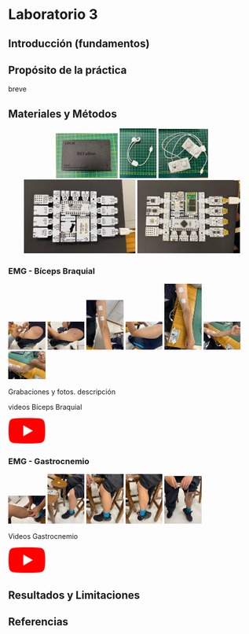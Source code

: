 # Laboratorio 3

## Introducción (fundamentos)

## Propósito de la práctica

breve

## Materiales y Métodos

<div align="center">
<img src="ImagesL3/material5.jpeg" width="25%">
<img src="ImagesL3/material1.jpeg" width="15%"> 
<img src="ImagesL3/material4.jpeg" width="20%">

</div>

<div align="center">
<img src="ImagesL3/material2.jpeg" width="45%">
<img src="ImagesL3/material3.jpeg" width="41.5%">
</div>



### EMG - Bíceps Braquial

<img src="ImagesL3/electrodos1.jpeg" width="15%">
<img src="ImagesL3/electrodos2.jpeg" width="15%">
<img src="ImagesL3/electrodos3.jpeg" width="15%">
<img src="ImagesL3/electrodos4.jpeg" width="15%">
<img src="ImagesL3/brazo1.jpeg" width="15%">

<img src="ImagesL3/brazo2.jpeg" width="15%">

<img src="ImagesL3/brazo3.jpeg" width="15%">

Grabaciones y fotos. descripción

videos Bíceps Braquial

[<img src="ImagesL3/Youtube_logo.png" width="15%">](https://www.youtube.com/playlist?list=PL0yjbUQfs0HI3KjGtao96HebQhwQrK4IF)

### EMG - Gastrocnemio 

<img src="ImagesL3/pierna1.jpeg" width="15%">

<img src="ImagesL3/pierna1.1.jpeg" width="15%">

<img src="ImagesL3/pierna2.jpeg" width="15%">

<img src="ImagesL3/pierna2.1.jpeg" width="15%">

<img src="ImagesL3/pierna3.jpg" width="15%">


Videos Gastrocnemio

[<img src="ImagesL3/Youtube_logo.png" width="15%">](https://www.youtube.com/playlist?list=PL0yjbUQfs0HJbjQnfOTrr8QcOsbAQNYDM)

## Resultados y Limitaciones



## Referencias


